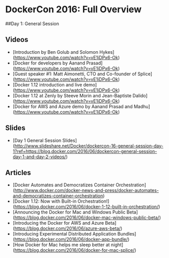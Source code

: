 # DockerCon 2016: Full Overview

##Day 1: General Session

## Videos

- [Introduction by Ben Golub and Solomon Hykes] (https://www.youtube.com/watch?v=vE1iDPx6-Ok)
- [Docker for developers by Aanand Prasad] (https://www.youtube.com/watch?v=vE1iDPx6-Ok)
- [Guest speaker #1: Matt Aimonetti, CTO and Co-founder of Splice] (https://www.youtube.com/watch?v=vE1iDPx6-Ok)
- [Docker 1.12 introduction and live demo] (https://www.youtube.com/watch?v=vE1iDPx6-Ok)
- [Docker 1.12 at Zenly by Steeve Morin and Jean-Baptiste Dalido] (https://www.youtube.com/watch?v=vE1iDPx6-Ok)
- [Docker for AWS and Azure demo by Aanand Prasad and Madhu] (https://www.youtube.com/watch?v=vE1iDPx6-Ok)

## Slides

- [Day 1 General Session Slides] (http://www.slideshare.net/Docker/dockercon-16-general-session-day-1?ref=https://blog.docker.com/2016/06/dockercon-general-session-day-1-and-day-2-videos/)

## Articles

- [Docker Automates and Democratizes Container Orchestration] (http://www.docker.com/docker-news-and-press/docker-automates-and-democratizes-container-orchestration)
- [Docker 1.12: Now with Built-in Orchestration!] (https://blog.docker.com/2016/06/docker-1-12-built-in-orchestration/)
- [Announcing the Docker for Mac and Windows Public Beta] (https://blog.docker.com/2016/06/docker-mac-windows-public-beta/)
- [Introducing the Docker for AWS and Azure Beta] (https://blog.docker.com/2016/06/azure-aws-beta/)
- [Introducing Experimental Distributed Application Bundles] (https://blog.docker.com/2016/06/docker-app-bundle/)
- [How Docker for Mac helps me sleep better at night] (https://blog.docker.com/2016/06/docker-for-mac-splice/)
